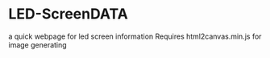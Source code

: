 # LED-ScreenDATA
a quick webpage for led screen information
Requires html2canvas.min.js for image generating

